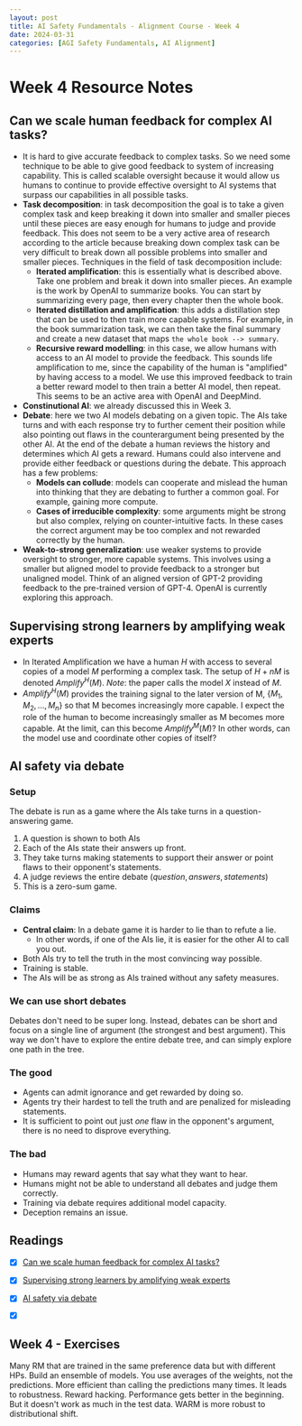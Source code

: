 ```yaml
---
layout: post
title: AI Safety Fundamentals - Alignment Course - Week 4
date: 2024-03-31
categories: [AGI Safety Fundamentals, AI Alignment]
---
```


# Week 4 Resource Notes

## Can we scale human feedback for complex AI tasks?

- It is hard to give accurate feedback to complex tasks. So we need some technique to be able to give good feedback to system of increasing capability. This is called scalable oversight because it would allow us humans to continue to provide effective oversight to AI systems that surpass our capabilities in all possible tasks.
- **Task decomposition**: in task decomposition the goal is to take a given complex task and keep breaking it down into smaller and smaller pieces until these pieces are easy enough for humans to judge and provide feedback. This does not seem to be a very active area of research according to the article because breaking down complex task can be very difficult to break down all possible problems into smaller and smaller pieces. Techniques in the field of task decomposition include:
    - **Iterated amplification**: this is essentially what is described above. Take one problem and break it down into smaller pieces. An example is the work by OpenAI to summarize books. You can start by summarizing every page, then every chapter then the whole book.
    - **Iterated distillation and amplification**: this adds a distillation step that can be used to then train more capable systems. For example, in the book summarization task, we can then take the final summary and create a new dataset that maps `the whole book --> summary`.
    - **Recursive reward modelling**: in this case, we allow humans with access to an AI model to provide the feedback. This sounds life amplification to me, since the capability of the human is "amplified" by having access to a model. We use this improved feedback to train a better reward model to then train a better AI model, then repeat. This seems to be an active area with OpenAI and DeepMind.
- **Constinutional AI**: we already discussed this in Week 3.
- **Debate**: here we two AI models debating on a given topic. The AIs take turns and with each response try to further cement their position while also pointing out flaws in the counterargument being presented by the other AI. At the end of the debate a human reviews the history and determines which AI gets a reward. Humans could also intervene and provide either feedback or questions during the debate. This approach has a few problems:
    - **Models can collude**: models can cooperate and mislead the human into thinking that they are debating to further a common goal. For example, gaining more compute.
    - **Cases of irreducible complexity**: some arguments might be strong but also complex, relying on counter-intuitive facts. In these cases the correct argument may be too complex and not rewarded correctly by the human.
- **Weak-to-strong generalization**: use weaker systems to provide oversight to stronger, more capable systems. This involves using a smaller but aligned model to provide feedback to a stronger but unaligned model. Think of an aligned version of GPT-2 providing feedback to the pre-trained version of GPT-4. OpenAI is currently exploring this approach.

## Supervising strong learners by amplifying weak experts

- In Iterated Amplification we have a human $H$ with access to several copies of a model $M$ performing a complex task. The setup of $H + nM$ is denoted $Amplify^H(M)$. *Note*: the paper calls the model $X$ instead of $M$.
- $Amplify^H(M)$ provides the training signal to the later version of M, $\{M_1, M_2, ..., M_n\}$ so that M becomes increasingly more capable. I expect the role of the human to become increasingly smaller as M becomes more capable. At the limit, can this become $Amplify^M(M)$? In other words, can the model use and coordinate other copies of itself?

## AI safety via debate

### Setup

The debate is run as a game where the AIs take turns in a question-answering game.

1. A question is shown to both AIs
2. Each of the AIs state their answers up front.
3. They take turns making statements to support their answer or point flaws to their opponent's statements.
4. A judge reviews the entire debate $(question, answers, statements)$
5. This is a zero-sum game.

### Claims

- **Central claim**: In a debate game it is harder to lie than to refute a lie.
  - In other words, if one of the AIs lie, it is easier for the other AI to call you out.
- Both AIs try to tell the truth in the most convincing way possible.
- Training is stable.
- The AIs will be as strong as AIs trained without any safety measures.

### We can use short debates

Debates don't need to be super long. Instead, debates can be short and focus on a single line of argument (the strongest and best argument). This way we don't have to explore the entire debate tree, and can simply explore one path in the tree.

### The good

- Agents can admit ignorance and get rewarded by doing so.
- Agents try their hardest to tell the truth and are penalized for misleading statements.
- It is sufficient to point out just *one* flaw in the opponent's argument, there is no need to disprove everything.

### The bad

- Humans may reward agents that say what they want to hear.
- Humans might not be able to understand all debates and judge them correctly.
- Training via debate requires additional model capacity.
- Deception remains an issue.

## Readings

- [X] [Can we scale human feedback for complex AI tasks?](https://aisafetyfundamentals.com/blog/scalable-oversight-intro/?_gl=1*1e5ifox*_ga*MTk0NzgwOTgzNC4xNjk2MTg0MDUw)
- [X] [Supervising strong learners by amplifying weak experts](https://arxiv.org/pdf/1810.08575.pdf)
- [X] [AI safety via debate](https://arxiv.org/pdf/1805.00899.pdf)
- [X] []()


## Week 4 - Exercises

Many RM that are trained in the same preference data but with different HPs. Build an ensemble of models. You use averages of the weights, not the predictions. More efficient than calling the predictions many times. It leads to robustness. Reward hacking. Performance gets better in the beginning. But it doesn't work as much in the test data. WARM is more robust to distributional shift.